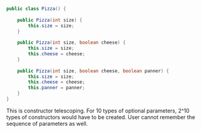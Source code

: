 ```java
public class Pizza() {
    
    public Pizza(int size) {
        this.size = size;
    }
    
    public Pizza(int size, boolean cheese) {
        this.size = size;
        this.cheese = cheese;
    }
    
    public Pizza(int size, boolean cheese, boolean panner) {
        this.size = size;
        this.cheese = cheese;
        this.panner = panner;
    }
}
```

This is constructor telescoping. For 10 types of optional parameters, 2^10 types of constructors would have to be created. User cannot remember the sequence of parameters as well.
